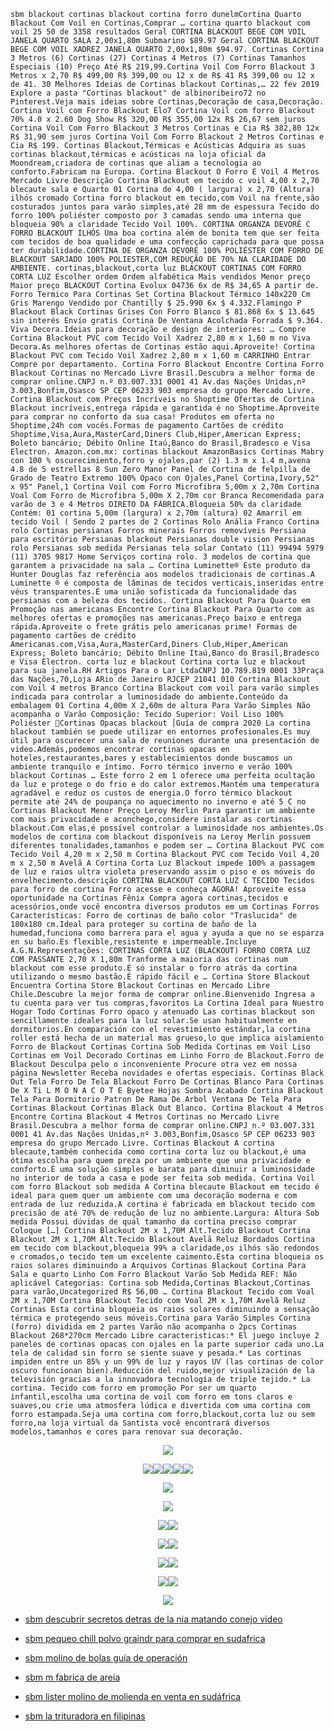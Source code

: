 
```
sbm blackout cortinas blackout cortina forro dunelmCortina Quarto Blackout Com Voil en Cortinas,Comprar … cortina quarto blackout com voil 25 50 de 3358 resultados Geral CORTINA BLACKOUT BEGE COM VOIL JANELA QUARTO SALA 2,00x1,80m Submarino $89.97 Geral CORTINA BLACKOUT BEGE COM VOIL XADREZ JANELA QUARTO 2,00x1,80m $94.97. Cortinas Cortina 3 Metros (6) Cortinas (27) Cortinas 4 Metros (7) Cortinas Tamanhos Especiais (10) Preço Até R$ 219,99.Cortina Voil Com Forro Blackout 3 Metros x 2,70 R$ 499,00 R$ 399,00 ou 12 x de R$ 41 R$ 399,00 ou 12 x de 41. 30 Melhores Ideias de Cortinas blackout Cortinas,… 22 fev 2019 Explore a pasta "Cortinas blackout" de albinoribeiro72 no Pinterest.Veja mais ideias sobre Cortinas,Decoração de casa,Decoração. Cortina Voil com Forro Blackout Elo7 Cortina Voil com forro Blackout 70% 4.0 x 2.60 Dog Show R$ 320,00 R$ 355,00 12x R$ 26,67 sem juros Cortina Voil Com Forro Blackout 3 Metros Cortinas e Cia R$ 382,80 12x R$ 31,90 sem juros Cortina Voil Com Forro Blackout 2 Metros Cortinas e Cia R$ 199. Cortinas Blackout,Térmicas e Acústicas Adquira as suas cortinas blackout,térmicas e acústicas na loja oficial da Moondream,criadora de cortinas que aliam a tecnologia ao conforto.Fabricam na Europa. Cortina Blackout O Forro E Voil 4 Metros Mercado Livre Descrição Cortina Blackout em tecido c voil 4,00 x 2,70 blecaute sala e Quarto 01 Cortina de 4,00 ( largura) x 2,70 (Altura) ilhós cromado Cortina forro blackout em tecido,com Voil na frente,são costurados juntos para varão simples,até 28 mm de espessura Tecido do forro 100% poliéster composto por 3 camadas sendo uma interna que bloqueia 90% a claridade Tecido Voil 100%. CORTINA ORGANZA DEVORÊ C FORRO BLACKOUT ILHÓS Uma boa cortina além de bonita tem que ser feita com tecidos de boa qualidade e uma confecção caprichada para que possa ter durabilidade.CORTINA DE ORGANZA DEVORE 100% POLIÉSTER COM FORRO DE BLACKOUT SARJADO 100% POLIESTER,COM REDUÇÃO DE 70% NA CLARIDADE DO AMBIENTE. cortinas,blackout,corta luz BLACKOUT CORTINAS COM FORRO CORTA LUZ Escolher ordem Ordem alfabética Mais vendidos Menor preço Maior preço BLACKOUT Cortina Evolux 04736 6x de R$ 34,65 A partir de. Forro Termico Para Cortinas Set Cortina Blackout Térmico 140x220 Cm Gris Marengo Vendido por Chantilly $ 25.990 6x $ 4.332.Flamingo P Blackout Black Cortinas Grises Con Forro Blanco $ 81.868 6x $ 13.645 sin interés Envío gratis Cortina De Ventana Acolchada Forrada $ 9.364. Viva Decora.Ideias para decoração e design de interiores: … Compre Cortina Blackout PVC com Tecido Voil Xadrez 2,80 m x 1,60 m no Viva Decora.As melhores ofertas de Cortinas estão aqui.Aproveite! Cortina Blackout PVC com Tecido Voil Xadrez 2,80 m x 1,60 m CARRINHO Entrar Compre por departamento. Cortina Forro Blackout Encontre Cortina Forro Blackout Cortinas no Mercado Livre Brasil.Descubra a melhor forma de comprar online.CNPJ n.º 03.007.331 0001 41 Av.das Nações Unidas,nº 3.003,Bonfim,Osasco SP CEP 06233 903 empresa do grupo Mercado Livre. Cortina Blackout com Preços Incríveis no Shoptime Ofertas de Cortina Blackout incríveis,entrega rápida e garantida é no Shoptime.Aproveite para comprar no conforto da sua casa! Produtos em oferta no Shoptime,24h com vocês.Formas de pagamento Cartões de crédito Shoptime,Visa,Aura,MasterCard,Diners Club,Hiper,American Express; Boleto bancário; Débito Online Itaú,Banco do Brasil,Bradesco e Visa Electron. Amazon.com.mx: cortinas blackout AmazonBasics Cortinas Mabry con 100 % oscurecimiento,forro y ojales,par (2) 1.3 m x 1.4 m,avena 4.8 de 5 estrellas 8 Sun Zero Manor Panel de Cortina de felpilla de Grado de Teatro Extremo 100% Opaco con Ojales,Panel Cortina,Ivory,52" x 95" Panel,1 Cortina Voil com Forro Microfibra 5,00m x 2,70m Cortina Voal Com Forro de Microfibra 5,00m X 2,70m cor Branca Recomendada para varão de 3 e 4 Metros DIRETO DA FÁBRICA.Bloqueia 50% da claridade Contém: 01 cortina 5,00m (largura) x 2,70m (altura) 02 Amarril em tecido Voil ( Sendo 2 partes de 2 Cortinas Rolo Anália Franco Cortina rolo Cortinas persianas Forros minerais Forros removíveis Persiana para escritório Persianas blackout Persianas double vision Persianas rolo Persianas sob medida Persianas tela solar Contato (11) 99494 5979 (11) 3705 9817 Home Serviços cortina rolo. 3 modelos de cortina que garantem a privacidade na sala … Cortina Luminette® Este produto da Hunter Douglas faz referência aos modelos tradicionais de cortinas.A Luminette ® é composta de lâminas de tecidos verticais,inseridas entre véus transparentes.É uma união sofisticada da funcionalidade das persianas com a beleza dos tecidos. Cortina Blackout Para Quarto em Promoção nas americanas Encontre Cortina Blackout Para Quarto com as melhores ofertas e promoções nas americanas.Preço baixo e entrega rápida.Aproveite o frete grátis pelo americanas prime! Formas de pagamento cartões de crédito Americanas.com,Visa,Aura,MasterCard,Diners Club,Hiper,American Express; Boleto bancário; Débito Online Itaú,Banco do Brasil,Bradesco e Visa Electron. corta luz e blackout Cortina corta luz e blackout para sua janela.RH Artigos Para o Lar LtdaCNPJ 10.789.819 0001 33Praça das Nações,70,Loja ARio de Janeiro RJCEP 21041 010 Cortina Blackout com Voil 4 metros Branco Cortina Blackout com voil para varão simples indicada para controlar a luminosidade do ambiente.Conteúdo da embalagem 01 Cortina 4,00m X 2,60m de altura Para Varão Simples Não acompanha o Varão Composição: Tecido Superior: Voil Liso 100% Poliéster 🥇Cortinas Opacas blackout │Guía de compra 2020 La cortina blackout también se puede utilizar en entornos profesionales.Es muy útil para oscurecer una sala de reuniones durante una presentación de video.Además,podemos encontrar cortinas opacas en hoteles,restaurantes,bares y establecimientos donde buscamos un ambiente tranquilo e íntimo. Forro térmico inverno e verão 100% blackout Cortinas … Este forro 2 em 1 oferece uma perfeita ocultação da luz e protege o do frio e do calor extremos.Mantém uma temperatura agradável e reduz os custos de energia.O forro térmico blackout permite até 24% de poupança no aquecimento no inverno e até 5 C no Cortinas Blackout Menor Preço Leroy Merlin Para garantir um ambiente com mais privacidade e aconchego,considere instalar as cortinas blackout.Com elas,é possível controlar a luminosidade nos ambientes.Os modelos de cortina com blackout disponíveis na Leroy Merlin possuem diferentes tonalidades,tamanhos e podem ser … Cortina Blackout PVC com Tecido Voil 4,20 m x 2,50 m Cortina Blackout PVC com Tecido Voil 4,20 m x 2,50 m Avelã A Cortina Corta Luz Blackout impede 100% a passagem de luz e raios ultra violeta preservando assim o piso e os móveis do envelhecimento.descrição CORTINA BLACKOUT CORTA LUZ C TECIDO Tecidos para forro de cortina Forro acesse e conheça AGORA! Aproveite essa oportunidade na Cortinas Fênix Compra agora cortinas,tecidos e acessórios,onde você encontra diversos produtos em um Cortinas Forros Características: Forro de cortinas de baño color "Traslucida" de 180x180 cm.Ideal para proteger su cortina de baño de la humedad,funciona como barrera para el agua y ayuda a que no se esparza en su baño.Es flexible,resistente e impermeable.Incluye A.G.N.Representações: CORTINAS CORTA LUZ (BLACKOUT) FORRO CORTA LUZ COM PASSANTE 2,70 X 1,80m Tranforme a maioria das cortinas num blackout com esse produto.É só instalar o forro atrás da cortina utilizando o mesmo bastão.É rápido fácil e … Cortina Store Blackout Encuentra Cortina Store Blackout Cortinas en Mercado Libre Chile.Descubre la mejor forma de comprar online.Bienvenido Ingresa a tu cuenta para ver tus compras,favoritos La Cortina Ideal para Nuestro Hogar Todo Cortinas Forro opaco y atenuado Las cortinas blackout son sencillamente ideales para la luz solar.Se usan habitualmente en dormitorios.En comparación con el revestimiento estándar,la cortina roller está hecha de un material mas grueso,lo que implica aislamiento Forro de Blackout Cortinas Cortina Sob Medida Cortinas em Voil Liso Cortinas em Voil Decorado Cortinas em Linho Forro de Blackout.Forro de Blackout Desculpa pelo o inconveniente Procure otra vez em nossa página Newsletter Receba novidades e ofertas especiais. Cortinas Black Out Tela Forro De Tela Blackout Forro De Cortinas Blanco Para Cortinas De X Ti L M O N A C O T E Byetee Hojas Sombra Acabado Cortina Blackout Tela Para Dormitorio Patron De Rama De Arbol Ventana De Tela Para Cortinas Blackout Cortinas Black Out Blanco. Cortina Blackout 4 Metros Encontre Cortina Blackout 4 Metros Cortinas no Mercado Livre Brasil.Descubra a melhor forma de comprar online.CNPJ n.º 03.007.331 0001 41 Av.das Nações Unidas,nº 3.003,Bonfim,Osasco SP CEP 06233 903 empresa do grupo Mercado Livre. Cortinas Blackout A cortina blecaute,também conhecida como cortina corta luz ou blackout,é uma ótima escolha para quem preza por um ambiente que una privacidade e conforto.É uma solução simples e barata para diminuir a luminosidade no interior de toda a casa e pode ser feita sob medida. Cortina Voil com forro Blackout sob medida A Cortina blecaute Blackout em tecido é ideal para quem quer um ambiente com uma decoração moderna e com entrada de luz reduzida.A cortina é fabricada em blackout tecido com precisão de até 70% de redução de luz no ambiente.Largura: Altura Sob medida Possui dúvidas de qual tamanho da cortina preciso comprar Coloque […] Cortina Blackout 2M x 1,70M Alt.Tecido Blackout Cortina Blackout 2M x 1,70M Alt.Tecido Blackout Avelã Reluz Bordados Cortina em tecido com blackout,bloqueia 99% a claridade,os ilhós são redondos e cromados,o tecido tem um excelente caimento.Esta cortina bloqueia os raios solares diminuindo a Arquivos Cortinas Blackout Cortina Para Sala e quarto Linho Com Forro Blackout Varão Sob Medida REF: Não aplicável Categorias: Cortina sob Medida,Cortinas Blackout,Cortinas para varão,Uncategorized R$ 56,00 … Cortina Blackout Tecido com Voal 2M x 1,70M Cortina Blackout Tecido com Voal 2M x 1,70M Avelã Reluz Cortinas Esta cortina bloqueia os raios solares diminuindo a sensação térmica e protegendo seus móveis.Cortina para Varão Simples Cortina (forro) dividida em 2 partes Varão não acompanha o 2pcs Cortinas Blackout 268*270cm Mercado Libre caracteristicas:* El juego incluye 2 paneles de cortinas opacas con ojales en la parte superior cada uno.La tela de calidad sin forro se siente suave y pesada.* Las cortinas impiden entre un 85% y un 99% de luz y rayos UV (las cortinas de color oscuro funcionan bien).Reducción del ruido,mejor visualización de la televisión gracias a la innovadora tecnología de triple tejido.* La cortina. Tecido com forro em promoção Por ser um quarto infantil,escolha uma cortina de voil com forro em tons claros e suaves,ou crie uma atmosfera lúdica e divertida com uma cortina com forro estampada.Seja uma cortina com forro,blackout,corta luz ou sem forro,na loja virtual da Santista você encontrará diversos modelos,tamanhos e cores para renovar sua decoração. 
```

<div align="center">

<a href="https://es-crusher.shibang-china.com/github&k=sbm+blackout+cortinas+blackout+cortina+forro+dunelm"><img src="https://static.shibang-china.com/es/crusher/logo.jpg"></a>

<a href="https://es-crusher.shibang-china.com/github&k=sbm+blackout+cortinas+blackout+cortina+forro+dunelm"><img src="https://static.shibang-china.com/es/crusher/index.jpg"></a><a href="https://es-crusher.shibang-china.com/material.htmlgithub&k=sbm+blackout+cortinas+blackout+cortina+forro+dunelm"><img src="https://static.shibang-china.com/es/crusher/material.jpg"></a><a href="https://es-crusher.shibang-china.com/application.htmlgithub&k=sbm+blackout+cortinas+blackout+cortina+forro+dunelm"><img src="https://static.shibang-china.com/es/crusher/application.jpg"></a><a href="https://es-crusher.shibang-china.com/aboutus.htmlgithub&k=sbm+blackout+cortinas+blackout+cortina+forro+dunelm"><img src="https://static.shibang-china.com/es/crusher/aboutus.jpg"></a><a href="https://es-crusher.shibang-china.com/contact.htmlgithub&k=sbm+blackout+cortinas+blackout+cortina+forro+dunelm"><img src="https://static.shibang-china.com/es/crusher/contact.jpg"></a>

<a href="https://es-crusher.shibang-china.com/github&k=sbm+blackout+cortinas+blackout+cortina+forro+dunelm"><img src="https://static.shibang-china.com/es/crusher/banner.jpg"></a>

<a href="https://swt.shibang-china.com/github&k=sbm+blackout+cortinas+blackout+cortina+forro+dunelm"><img src="https://static.shibang-china.com/es/crusher/text.jpg"></a>

<a href="https://swt.shibang-china.com/github&k=sbm+blackout+cortinas+blackout+cortina+forro+dunelm"><img src="https://static.shibang-china.com/es/crusher/chat.jpg"></a><a href="https://es-crusher.shibang-china.com/contact.htmlgithub&k=sbm+blackout+cortinas+blackout+cortina+forro+dunelm"><img src="https://static.shibang-china.com/es/crusher/message.jpg"></a>

<a href="https://es-crusher.shibang-china.com/products/pe.htmlgithub&k=sbm+blackout+cortinas+blackout+cortina+forro+dunelm"><img src="https://static.shibang-china.com/es/crusher/pe.jpg"></a><a href="https://es-crusher.shibang-china.com/products/pf.htmlgithub&k=sbm+blackout+cortinas+blackout+cortina+forro+dunelm"><img src="https://static.shibang-china.com/es/crusher/pf.jpg"></a>

<a href="https://es-crusher.shibang-china.com/products/hpt.htmlgithub&k=sbm+blackout+cortinas+blackout+cortina+forro+dunelm"><img src="https://static.shibang-china.com/es/crusher/hpt.jpg"></a><a href="https://es-crusher.shibang-china.com/products/vsi.htmlgithub&k=sbm+blackout+cortinas+blackout+cortina+forro+dunelm"><img src="https://static.shibang-china.com/es/crusher/vsi.jpg"></a>

<a href="https://es-crusher.shibang-china.com/products/klv.htmlgithub&k=sbm+blackout+cortinas+blackout+cortina+forro+dunelm"><img src="https://static.shibang-china.com/es/crusher/klv.jpg"></a><a href="https://es-crusher.shibang-china.com/products/portable.htmlgithub&k=sbm+blackout+cortinas+blackout+cortina+forro+dunelm"><img src="https://static.shibang-china.com/es/crusher/portable.jpg"></a>

<a href="https://swt.shibang-china.com/github&k=sbm+blackout+cortinas+blackout+cortina+forro+dunelm"><img src="https://static.shibang-china.com/es/crusher/case.jpg"></a>

</div>


* [sbm descubrir secretos detras de la nia matando conejo video](sbm%20descubrir%20secretos%20detras%20de%20la%20nia%20matando%20conejo%20video.md)

* [sbm pequeo chill polvo graindr para comprar en sudafrica](sbm%20pequeo%20chill%20polvo%20graindr%20para%20comprar%20en%20sudafrica.md)

* [sbm molino de bolas guía de operación](sbm%20molino%20de%20bolas%20gu%C3%ADa%20de%20operaci%C3%B3n.md)

* [sbm m fabrica de areia](sbm%20m%20fabrica%20de%20areia.md)

* [sbm lister molino de molienda en venta en sudáfrica](sbm%20lister%20molino%20de%20molienda%20en%20venta%20en%20sud%C3%A1frica.md)

* [sbm la trituradora en filipinas](sbm%20la%20trituradora%20en%20filipinas.md)